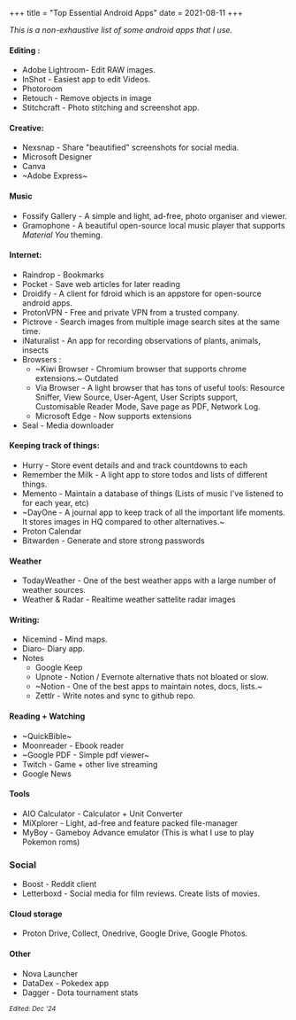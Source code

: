+++
title = "Top Essential Android Apps"
date = 2021-08-11
+++


*This is a non-exhaustive list of some android apps that I use.*
<!-- more -->

#### Editing : 
- Adobe Lightroom- Edit RAW images.
- InShot - Easiest app to edit Videos.
- Photoroom
- Retouch - Remove objects in image
- Stitchcraft - Photo stitching and screenshot app.

#### Creative:
- Nexsnap - Share "beautified" screenshots for social media.
- Microsoft Designer
- Canva
- ~Adobe Express~

#### Music
- Fossify Gallery - A simple and light, ad-free, photo organiser and viewer.
- Gramophone - A beautiful open-source local music player that supports *Material You* theming.

#### Internet:
- Raindrop - Bookmarks
- Pocket -  Save web articles for later reading
- Droidify - A client for fdroid which is an appstore for open-source android apps.
- ProtonVPN - Free and private VPN from a trusted company.
- Pictrove - Search images from multiple image search sites at the same time.
- iNaturalist - An app for recording observations of plants, animals, insects
- Browsers :
    +  ~Kiwi Browser - Chromium browser that supports chrome extensions.~ Outdated
    + Via Browser - A light browser that has tons of useful tools: Resource Sniffer, View Source, User-Agent, User Scripts support, Customisable Reader Mode, Save page as PDF, Network Log.
    + Microsoft Edge - Now supports extensions
- Seal - Media downloader

#### Keeping track of things:
- Hurry - Store event details and and track countdowns to each
- Remember the Milk - A light app to store todos and lists of different things.
- Memento - Maintain a database of things (Lists of music I've listened to for each year, etc)
- ~DayOne - A journal app to keep track of all the important life moments. It stores images in HQ compared to other alternatives.~
- Proton Calendar
- Bitwarden - Generate and store strong passwords

#### Weather
- TodayWeather - One of the best weather apps with a large number of weather sources.
- Weather & Radar - Realtime weather sattelite radar images

#### Writing: 
- Nicemind - Mind maps.
- Diaro- Diary app.
- Notes
    + Google Keep
    + Upnote - Notion / Evernote alternative thats not bloated or slow.
    + ~Notion - One of the best apps to maintain notes, docs, lists.~
    + Zettlr - Write notes and sync to github repo.


#### Reading + Watching
- ~QuickBible~
- Moonreader - Ebook reader
- ~Google PDF - Simple pdf viewer~
- Twitch - Game + other live streaming
- Google News

#### Tools
- AIO Calculator - Calculator + Unit Converter
- MiXplorer - Light, ad-free and feature packed file-manager
- MyBoy - Gameboy Advance emulator (This is what I use to play Pokemon roms)

### Social
- Boost - Reddit client
- Letterboxd - Social media for film reviews. Create lists of movies.

#### Cloud storage
- Proton Drive, Collect, Onedrive, Google Drive, Google Photos.

#### Other
- Nova Launcher
- DataDex - Pokedex app
- Dagger - Dota tournament stats

*<small>Edited: Dec '24</small>*